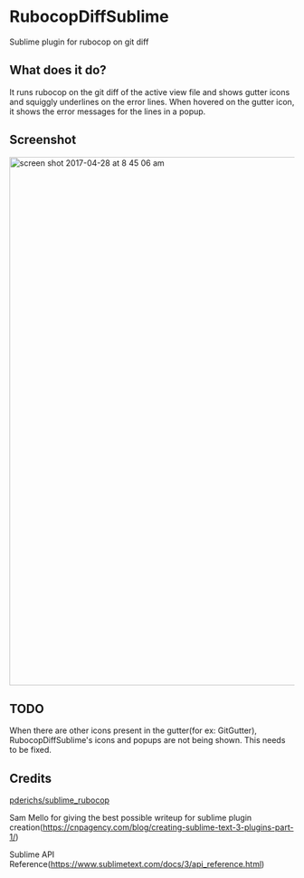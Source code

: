 # RubocopDiffSublime
Sublime plugin for rubocop on git diff

## What does it do?

It runs rubocop on the git diff of the active view file and shows gutter icons and squiggly underlines on the error lines. 
When hovered on the gutter icon, it shows the error messages for the lines in a popup. 

## Screenshot

<img width="933" alt="screen shot 2017-04-28 at 8 45 06 am" src="https://cloud.githubusercontent.com/assets/389262/25512994/673603f6-2bef-11e7-8f42-5f1d03c5dac6.png">


## TODO

When there are other icons present in the gutter(for ex: GitGutter), RubocopDiffSublime's icons and popups are not being shown. This needs to be fixed. 

## Credits

[pderichs/sublime_rubocop](https://github.com/pderichs/sublime_rubocop)

Sam Mello for giving the best possible writeup for sublime plugin creation(https://cnpagency.com/blog/creating-sublime-text-3-plugins-part-1/)

Sublime API Reference(https://www.sublimetext.com/docs/3/api_reference.html)
